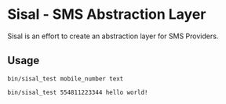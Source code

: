 # Sisal - SMS Abstraction Layer

Sisal is an effort to create an abstraction layer for SMS Providers.

## Usage

	bin/sisal_test mobile_number text

	bin/sisal_test 554811223344 hello world!
